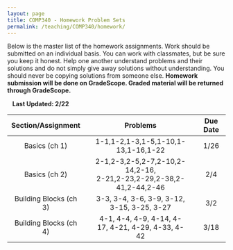 ```yaml
---
layout: page
title: COMP340 - Homework Problem Sets
permalink: /teaching/COMP340/homework/
---
```


Below is the master list of the homework assignments. Work should be submitted
on an individual basis. You can work with classmates, but be sure you keep it honest. Help one another
understand problems and their solutions and do not simply give away solutions
without understanding. You should never be copying solutions from someone else. **Homework submission will be done on GradeScope. Graded material will be returned through GradeScope.**

&nbsp;&nbsp;&nbsp;**Last Updated: 2/22**

| Section/Assignment | | Problems | | Due Date |
|:----: | :----: | :----: | :----: | :----: |
| Basics (ch 1) | | 1-1,1-2,1-3,1-5,1-10,1-13,1-16,1-22  | |  1/26   |
| Basics (ch 2) | | 2-1,2-3,2-5,2-7,2-10,2-14,2-16,<br>2-21,2-23,2-29,2-38,2-41,2-44,2-46  | |  2/4 |
| Building Blocks (ch 3) | | 3-3, 3-4, 3-6, 3-9, 3-12, 3-15, 3-25, 3-27 | | 3/2 |
| Building Blocks (ch 4) | | 4-1, 4-4, 4-9, 4-14, 4-17, 4-21, 4-29, 4-33, 4-42  | | 3/18 |
